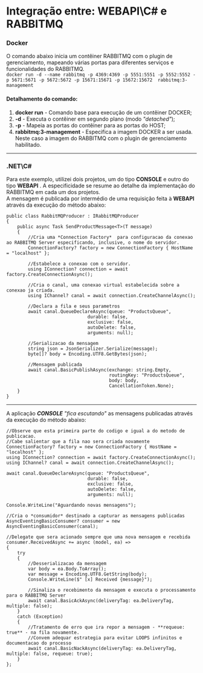 # **Integração entre: WEBAPI\C# e RABBITMQ**  

### Docker  
O comando abaixo inicia um contêiner RABBITMQ com o plugin de gerenciamento, mapeando várias portas para diferentes serviços e funcionalidades do RABBITMQ.  
```docker run -d --name rabbitmq -p 4369:4369 -p 5551:5551 -p 5552:5552 -p 5671:5671 -p 5672:5672 -p 15671:15671 -p 15672:15672  rabbitmq:3-management```  
#### Detalhamento do comando:  
1. **docker run** - Comando base para execução de um contêiner DOCKER;
2. **-d** - Executa o contêiner em segundo plano (modo _"detached"_);
3. **-p** - Mapeia as portas do contêiner para as portas do HOST;
4. **rabbitmq:3-management** - Especifica a imagem DOCKER a ser usada. Neste caso a imagem do RABBITMQ com o plugin de gerenciamento habilitado.

---

### .NET\C#  
Para este exemplo, utilizei dois projetos, um do tipo **CONSOLE** e outro do tipo **WEBAPI** .
A especificidade se resume ao detalhe da implementação do RABBITMQ em cada um dos projetos.  
A mensagem é publicada por intermédio de uma requisição feita à **WEBAPI** através da execução do método abaixo:  
```
public class RabbitMQProducer : IRabbitMQProducer
{
    public async Task SendProductMessage<T>(T message)
    {
        //Cria uma *Connection Factory*  para configuracao da conexao ao RABBITMQ Server especificando, inclusive, o nome do servidor.
        ConnectionFactory? factory = new ConnectionFactory { HostName = "localhost" };

        //Estabelece a conexao com o servidor.
        using IConnection? connection = await factory.CreateConnectionAsync();

        //Cria o canal, uma conexao virtual estabelecida sobre a conexao ja criada.
        using IChannel? canal = await connection.CreateChannelAsync();

        //Declara a fila e seus parametros
        await canal.QueueDeclareAsync(queue: "ProductsQueue",
                              durable: false,
                              exclusive: false,
                              autoDelete: false,
                              arguments: null);

        //Serializacao da mensagem
        string json = JsonSerializer.Serialize(message);
        byte[]? body = Encoding.UTF8.GetBytes(json);

        //Mensagem publicada
        await canal.BasicPublishAsync(exchange: string.Empty,
                                      routingKey: "ProductsQueue",
                                      body: body,
                                      CancellationToken.None);
    }
}
```
---
A aplicação ***CONSOLE*** _"fica escutando"_ as mensagens publicadas através da execução do método abaixo:  
```
//Observe que esta primeira parte do codigo e igual a do metodo de publicacao.
//Cabe salientar que a fila nao sera criada novamente
ConnectionFactory? factory = new ConnectionFactory { HostName = "localhost" };
using IConnection? connection = await factory.CreateConnectionAsync();
using IChannel? canal = await connection.CreateChannelAsync();

await canal.QueueDeclareAsync(queue: "ProductsQueue",
                              durable: false,
                              exclusive: false,
                              autoDelete: false,
                              arguments: null);

Console.WriteLine("Aguardando novas mensagens");

//Cria o *consumidor* destinado a capturar as mensagens publicadas
AsyncEventingBasicConsumer? consumer = new AsyncEventingBasicConsumer(canal);

//Delegate que sera acionado sempre que uma nova mensagem e recebida
consumer.ReceivedAsync += async (model, ea) =>
{
    try
    {
        //Desserializacao da mensagem
        var body = ea.Body.ToArray();
        var message = Encoding.UTF8.GetString(body);
        Console.WriteLine($" [x] Received {message}");

        //Sinaliza o recebimento da mensagem e executa o processamento para o RABBITMQ Server
        await canal.BasicAckAsync(deliveryTag: ea.DeliveryTag, multiple: false);
    }
    catch (Exception)
    {
        //Tratamento de erro que ira repor a mensagem - **requeue: true** - na fila novamente.
        //Convem adequar estrategia para evitar LOOPS infinitos e documentacao do processo
        await canal.BasicNackAsync(deliveryTag: ea.DeliveryTag, multiple: false, requeue: true);
    }
};

```
